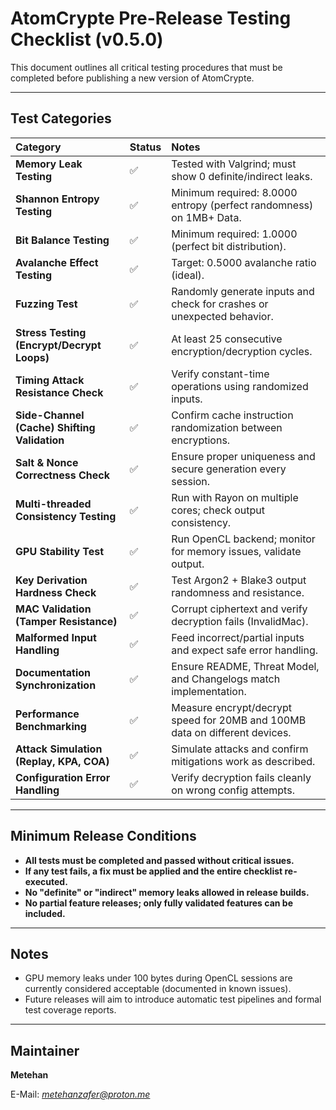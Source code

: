 # AtomCrypte Pre-Release Testing Checklist (v0.5.0)

This document outlines all critical testing procedures that must be completed before publishing a new version of AtomCrypte.

---

## Test Categories

| Category | Status | Notes |
|:--|:--|:--|
| **Memory Leak Testing** | ✅ | Tested with Valgrind; must show 0 definite/indirect leaks. |
| **Shannon Entropy Testing** | ✅ | Minimum required: 8.0000 entropy (perfect randomness) on 1MB+ Data. |
| **Bit Balance Testing** | ✅ | Minimum required: 1.0000 (perfect bit distribution). |
| **Avalanche Effect Testing** | ✅ | Target: 0.5000 avalanche ratio (ideal). |
| **Fuzzing Test** | ✅ | Randomly generate inputs and check for crashes or unexpected behavior. |
| **Stress Testing (Encrypt/Decrypt Loops)** | ✅ | At least 25 consecutive encryption/decryption cycles. |
| **Timing Attack Resistance Check** | ✅ | Verify constant-time operations using randomized inputs. |
| **Side-Channel (Cache) Shifting Validation** | ✅ | Confirm cache instruction randomization between encryptions. |
| **Salt & Nonce Correctness Check** | ✅ | Ensure proper uniqueness and secure generation every session. |
| **Multi-threaded Consistency Testing** | ✅ | Run with Rayon on multiple cores; check output consistency. |
| **GPU Stability Test** | ✅ | Run OpenCL backend; monitor for memory issues, validate output. |
| **Key Derivation Hardness Check** | ✅ | Test Argon2 + Blake3 output randomness and resistance. |
| **MAC Validation (Tamper Resistance)** | ✅ | Corrupt ciphertext and verify decryption fails (InvalidMac). |
| **Malformed Input Handling** | ✅ | Feed incorrect/partial inputs and expect safe error handling. |
| **Documentation Synchronization** | ✅ | Ensure README, Threat Model, and Changelogs match implementation. |
| **Performance Benchmarking** | ✅ | Measure encrypt/decrypt speed for 20MB and 100MB data on different devices. |
| **Attack Simulation (Replay, KPA, COA)** | ✅ | Simulate attacks and confirm mitigations work as described. |
| **Configuration Error Handling** | ✅ | Verify decryption fails cleanly on wrong config attempts. |

---

## Minimum Release Conditions

- **All tests must be completed and passed without critical issues.**
- **If any test fails, a fix must be applied and the entire checklist re-executed.**
- **No "definite" or "indirect" memory leaks allowed in release builds.**
- **No partial feature releases; only fully validated features can be included.**

---

## Notes

- GPU memory leaks under 100 bytes during OpenCL sessions are currently considered acceptable (documented in known issues).
- Future releases will aim to introduce automatic test pipelines and formal test coverage reports.

---

## Maintainer

**Metehan**

E-Mail: *metehanzafer@proton.me*
